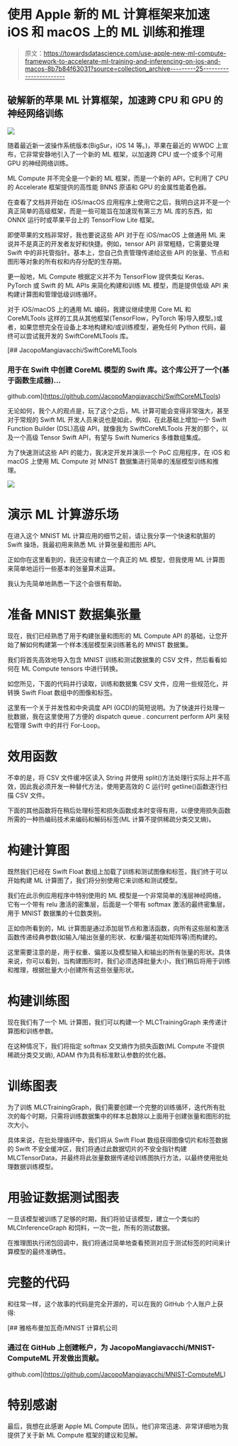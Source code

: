 # 使用 Apple 新的 ML 计算框架来加速 iOS 和 macOS 上的 ML 训练和推理

> 原文：<https://towardsdatascience.com/use-apple-new-ml-compute-framework-to-accelerate-ml-training-and-inferencing-on-ios-and-macos-8b7b84f63031?source=collection_archive---------25----------------------->

## 破解新的苹果 ML 计算框架，加速跨 CPU 和 GPU 的神经网络训练

![](img/ac49599bca3df3f12482f8abf0078a41.png)

随着最近新一波操作系统版本(BigSur，iOS 14 等。)，苹果在最近的 WWDC 上宣布，它非常安静地引入了一个新的 ML 框架，以加速跨 CPU 或一个或多个可用 GPU 的神经网络训练。

ML Compute 并不完全是一个新的 ML 框架，而是一个新的 API，它利用了 CPU 的 Accelerate 框架提供的高性能 BNNS 原语和 GPU 的金属性能着色器。

在查看了文档并开始在 iOS/macOS 应用程序上使用它之后，我明白这并不是一个真正简单的高级框架，而是一些可能旨在加速现有第三方 ML 库的东西，如 ONNX 运行时或苹果平台上的 TensorFlow Lite 框架。

即使苹果的文档非常好，我也要说这些 API 对于在 iOS/macOS 上做通用 ML 来说并不是真正的开发者友好和快捷。例如，tensor API 非常粗糙，它需要处理 Swift 中的非托管指针。基本上，您自己负责管理传递给这些 API 的张量、节点和图形等对象的所有权和内存分配的生存期。

更一般地，ML Compute 根据定义并不为 TensorFlow 提供类似 Keras、PyTorch 或 Swift 的 ML APIs 来简化构建和训练 ML 模型，而是提供低级 API 来构建计算图和管理低级训练循环。

对于 iOS/macOS 上的通用 ML 编码，我建议继续使用 Core ML 和 CoreMLTools 这样的工具从其他框架(TensorFlow，PyTorch 等)导入模型。)或者，如果您想完全在设备上本地构建和/或训练模型，避免任何 Python 代码，最终可以尝试我开发的 SwiftCoreMLTools 库。

[](https://github.com/JacopoMangiavacchi/SwiftCoreMLTools) [## JacopoMangiavacchi/SwiftCoreMLTools

### 用于在 Swift 中创建 CoreML 模型的 Swift 库。这个库公开了一个(基于函数生成器)…

github.com](https://github.com/JacopoMangiavacchi/SwiftCoreMLTools) 

无论如何，我个人的观点是，玩了这个之后，ML 计算可能会变得非常强大，甚至对于常规的 Swift ML 开发人员来说也是如此，例如，在此基础上增加一个 Swift Function Builder (DSL)高级 API，就像我为 SwiftCoreMLTools 开发的那个，以及一个高级 Tensor Swift API，有望与 Swift Numerics 多维数组集成。

为了快速测试这些 API 的能力，我决定开发并演示一个 PoC 应用程序，在 iOS 和 macOS 上使用 ML Compute 对 MNIST 数据集进行简单的浅层模型训练和推理。

![](img/a8442330b7977f3bbc600ae447f10b91.png)

# 演示 ML 计算游乐场

在进入这个 MNIST ML 计算应用的细节之前，请让我分享一个快速和肮脏的 Swift 操场，我最初用来熟悉 ML 计算张量和图形 API。

正如你在这里看到的，我还没有建立一个真正的 ML 模型，但我使用 ML 计算图来简单地运行一些基本的张量算术运算。

我认为先简单地熟悉一下这个会很有帮助。

# 准备 MNIST 数据集张量

现在，我们已经熟悉了用于构建张量和图形的 ML Compute API 的基础，让您开始了解如何构建第一个样本浅层模型来训练著名的 MNIST 数据集。

我们将首先高效地导入包含 MNIST 训练和测试数据集的 CSV 文件，然后看看如何在 ML Compute tensors 中进行转换。

如您所见，下面的代码并行读取，训练和数据集 CSV 文件，应用一些规范化，并转换 Swift Float 数组中的图像和标签。

这里有一个关于并发性和中央调度 API (GCD)的简短说明。为了快速并行处理一批数据，我在这里使用了方便的 dispatch queue . concurrent perform API 来轻松管理 Swift 中的并行 For-Loop。

# 效用函数

不幸的是，将 CSV 文件缓冲区读入 String 并使用 split()方法处理行实际上并不高效，因此我必须开发一种替代方法，使用更高效的 C 运行时 getline()函数逐行扫描 CSV 文件。

下面的其他函数将在稍后处理标签和损失函数成本时变得有用，以便使用损失函数所需的一种热编码技术来编码和解码标签(ML 计算不提供稀疏分类交叉熵)。

# 构建计算图

既然我们已经在 Swift Float 数组上加载了训练和测试图像和标签，我们终于可以开始构建 ML 计算图了，我们将分别使用它来训练和测试模型。

我们在此示例应用程序中特别使用的 ML 模型是一个非常简单的浅层神经网络，它有一个带有 relu 激活的密集层，后面是一个带有 softmax 激活的最终密集层，用于 MNIST 数据集的十位数类别。

正如你所看到的，ML 计算图是通过添加层节点和激活函数，向所有这些层和激活函数传递经典参数(如输入/输出张量的形状、权重/偏差初始矩阵等)而构建的。

这里需要注意的是，用于权重、偏差以及模型输入和输出的所有张量的形状。具体来说，你可以看到，当构建图形时，我们必须选择批量大小，我们稍后将用于训练和推理，根据批量大小创建所有这些张量形状。

# 构建训练图

现在我们有了一个 ML 计算图，我们可以构建一个 MLCTrainingGraph 来传递计算图和训练参数。

在这种情况下，我们将指定 softmax 交叉熵作为损失函数(ML Compute 不提供稀疏分类交叉熵), ADAM 作为具有标准默认参数的优化器。

# 训练图表

为了训练 MLCTrainingGraph，我们需要创建一个完整的训练循环，迭代所有批次的每个时期，只需将训练数据集中的样本总数除以上面用于创建张量和图形的批次大小。

具体来说，在批处理循环中，我们将从 Swift Float 数组获得图像切片和标签数据的 Swift 不安全缓冲区，我们将通过此数据切片的不安全指针构建 MLCTensorData，并最终将此张量数据传递给训练图执行方法，以最终使用批处理数据训练模型。

# 用验证数据测试图表

一旦该模型被训练了足够的时期，我们将验证该模型，建立一个类似的 MLCInferenceGraph 和饲料，一次一批，所有的测试数据。

在推理图执行闭包回调中，我们将通过简单地查看预测对应于测试标签的时间来计算模型的最终准确性。

# 完整的代码

和往常一样，这个故事的代码是完全开源的，可以在我的 GitHub 个人账户上获得:

[](https://github.com/JacopoMangiavacchi/MNIST-ComputeML) [## 雅格布曼加瓦奇/MNIST 计算机公司

### 通过在 GitHub 上创建帐户，为 JacopoMangiavacchi/MNIST-ComputeML 开发做出贡献。

github.com](https://github.com/JacopoMangiavacchi/MNIST-ComputeML) 

# 特别感谢

最后，我想在此感谢 Apple ML Compute 团队，他们非常迅速、非常详细地为我提供了关于新 ML Compute 框架的建议和见解。